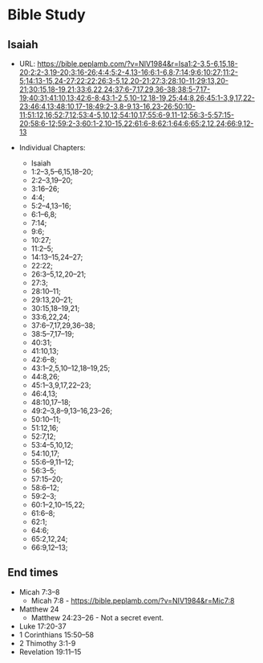 # Bible Study

## Isaiah

* URL: <https://bible.peplamb.com/?v=NIV1984&r=Isa1:2-3,5-6,15,18-20;2:2-3,19-20;3:16-26;4:4;5:2-4,13-16;6:1-6,8;7:14;9:6;10:27;11:2-5;14:13-15,24-27;22:22;26:3-5,12,20-21;27:3;28:10-11;29:13,20-21;30:15,18-19,21;33:6,22,24;37:6-7,17,29,36-38;38:5-7,17-19;40:31;41:10,13;42:6-8;43:1-2,5,10-12,18-19,25;44:8,26;45:1-3,9,17,22-23;46:4,13;48:10,17-18;49:2-3,8-9,13-16,23-26;50:10-11;51:12,16;52:7,12;53:4-5,10,12;54:10,17;55:6-9,11-12;56:3-5;57:15-20;58:6-12;59:2-3;60:1-2,10-15,22;61:6-8;62:1;64:6;65:2,12,24;66:9,12-13>

* Individual Chapters:
  - Isaiah 
  - 1:2–3,5–6,15,18–20; 
  - 2:2–3,19–20; 
  - 3:16–26; 
  - 4:4; 
  - 5:2–4,13–16; 
  - 6:1–6,8; 
  - 7:14; 
  - 9:6; 
  - 10:27;  
  - 11:2–5;  
  - 14:13–15,24–27;  
  - 22:22;  
  - 26:3–5,12,20–21;  
  - 27:3;  
  - 28:10–11;  
  - 29:13,20–21;  
  - 30:15,18–19,21;  
  - 33:6,22,24;  
  - 37:6–7,17,29,36–38;  
  - 38:5–7,17–19;  
  - 40:31;  
  - 41:10,13;  
  - 42:6–8;  
  - 43:1–2,5,10–12,18–19,25;  
  - 44:8,26;  
  - 45:1–3,9,17,22–23;  
  - 46:4,13;  
  - 48:10,17–18;  
  - 49:2–3,8–9,13–16,23–26;  
  - 50:10–11;  
  - 51:12,16;  
  - 52:7,12;  
  - 53:4–5,10,12;  
  - 54:10,17;  
  - 55:6–9,11–12;  
  - 56:3–5;  
  - 57:15–20;  
  - 58:6–12;  
  - 59:2–3;  
  - 60:1–2,10–15,22;  
  - 61:6–8;  
  - 62:1;  
  - 64:6;  
  - 65:2,12,24;  
  - 66:9,12–13; 

## End times

* Micah 7:3–8
  - Micah 7:8 - <https://bible.peplamb.com/?v=NIV1984&r=Mic7:8>
* Matthew 24
  - Matthew 24:23–26 - Not a secret event.
* Luke 17:20-37
* 1 Corinthians 15:50–58
* 2 Thimothy 3:1-9
* Revelation 19:11–15
